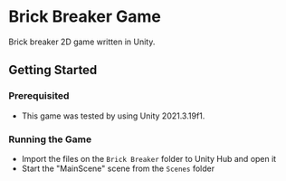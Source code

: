 # Brick Breaker Game

Brick breaker 2D game written in Unity.

## Getting Started

### Prerequisited
- This game was tested by using Unity 2021.3.19f1.

### Running the Game
- Import the files on  the `Brick Breaker` folder to Unity Hub and open it
- Start the "MainScene" scene from the `Scenes` folder
